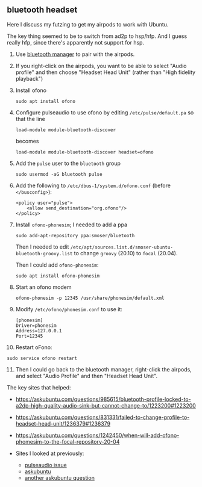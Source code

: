 ## bluetooth headset

Here I discuss my futzing to get my airpods to work with Ubuntu.

The key thing seemed to be to switch from ad2p to hsp/hfp. And I guess
really hfp, since there's apparently not support for hsp.

1. Use [bluetooth
   manager](https://askubuntu.com/questions/831331/failed-to-change-profile-to-headset-head-unit/1236379#1236379)
   to pair with the airpods.

2. If you right-click on the airpods, you want to be able to select
   "Audio profile" and then choose "Headset Head Unit" (rather than
   "High fidelity playback")

3. Install ofono

   ```shell
   sudo apt install ofono
   ```

4. Configure pulseaudio to use ofono by editing
   `/etc/pulse/default.pa` so that the line

   ```
   load-module module-bluetooth-discover
   ```

   becomes

   ```
   load-module module-bluetooth-discover headset=ofono
   ```

5. Add the `pulse` user to the `bluetooth` group

   ```shell
   sudo usermod -aG bluetooth pulse
   ```

6. Add the following to `/etc/dbus-1/system.d/ofono.conf` (before
   `</busconfig>`):

   ```
   <policy user="pulse">
       <allow send_destination="org.ofono"/>
   </policy>
   ```

7. Install `ofono-phonesim`; I needed to add a ppa

   ```shell
   sudo add-apt-repository ppa:smoser/bluetooth
   ```

   Then I needed to edit `/etc/apt/sources.list.d/smoser-ubuntu-bluetooth-groovy.list`
   to change `groovy` (20.10) to `focal` (20.04).

   Then I could add `ofono-phonesim`:

   ```shell
   sudo apt install ofono-phonesim
   ```

8. Start an ofono modem

   ```shell
   ofono-phonesim -p 12345 /usr/share/phonesim/default.xml
   ```

9. Modify `/etc/ofono/phonesim.conf` to use it:

   ```
   [phonesim]
   Driver=phonesim
   Address=127.0.0.1
   Port=12345
   ```

10. Restart oFono:

   ```shell
   sudo service ofono restart
   ```

11. Then I could go back to the bluetooth manager, right-click the
    airpods, and select "Audio Profile" and then "Headset Head Unit".




The key sites that helped:
- <https://askubuntu.com/questions/985615/bluetooth-profile-locked-to-a2dp-high-quality-audio-sink-but-cannot-change-to/1223200#1223200>
- <https://askubuntu.com/questions/831331/failed-to-change-profile-to-headset-head-unit/1236379#1236379>
- <https://askubuntu.com/questions/1242450/when-will-add-ofono-phomesim-to-the-focal-repository-20-04>

- Sites I looked at previously:

  - [pulseaudio issue](https://gitlab.freedesktop.org/pulseaudio/pulseaudio/-/issues/81)
  - [askubuntu](https://askubuntu.com/questions/1085480/bluetooth-headphones-switches-from-a2dp-sink-to-hsp-hfp-when-starting-voip-a)
  - [another askubuntu question](https://askubuntu.com/questions/354383/headphones-microphone-is-not-working)
